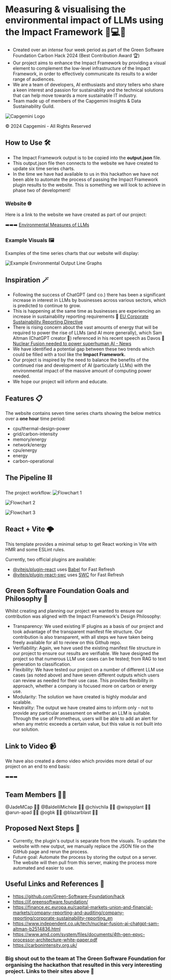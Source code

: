 # Measuring & visualising the environmental impact of LLMs using the Impact Framework 🌲💻💡
* Created over an _intense_ four week period as part of the Green Software Foundation Carbon Hack 2024 (Best Contribution Award 🏆)
* Our project aims to enhance the Impact Framework by providing a visual element to complement the low-level infrastructure of the Impact Framework, in order to effectively communicate its results to a wider range of audiences.
* We are a team of developers, AI enthusiasts and story tellers who share a keen interest and passion for sustainablity and the technical solutions that can help move towards a more sustainable IT industry.
* Team made up of members of the Capgemini Insights & Data Sustainability Guild.
  
![Capgemini Logo](https://github.com/ogbk/capgemini_ch2024/blob/main/Images/Capgemini_Logo_Color-300x75.png)

© 2024 Capgemini -
All Rights Reserved


## How to Use 🛠️
* The Impact Framework output is to be copied into the __output.json__ file.
* This output.json file then connects to the website we have created to update six time series charts.
* In the time we have had available to us in this hackathon we have not been able to automate the process of passing the Impact Framework plugin results to the website. This is something we will look to achieve in phase two of development!


### Website 🌐
Here is a link to the website we have created as part of our project:

➡️➡️➡️ [Environmental Measures of LLMs](https://github.com/ogbk/capgemini_ch2024/blob/main/ExampleCharts.png)


### Example Visuals 🖼️
Examples of the time series charts that our website will display:

![Example Environmental Output Line Graphs](https://github.com/ogbk/capgemini_ch2024/blob/main/Images/3ExampleCharts.png)



## Inspiration 🪄
* Following the success of ChatGPT (and co.) there has been a significant increase in interest in LLMs by businesses across various sectors, which is predicted to continue to grow.
* This is happening at the same time as businesses are experiencing an increase in sustainability reporting requirements 🔗 [EU Corporate Sustainability Reporting  Directive](https://finance.ec.europa.eu/capital-markets-union-and-financial-markets/company-reporting-and-auditing/company-reporting/corporate-sustainability-reporting_en)
* There is rising concern about the vast amounts of energy that will be required to power the rise of LLMs (and AI more generally), which Sam Altman (ChatGPT creator 🤖) referenced in his recent speech as Davos 🔗 [Nuclear Fusion needed to power superhuman AI - News](https://www.independent.co.uk/tech/nuclear-fusion-ai-chatgpt-sam-altman-b2514836.html)
* We have identified a potential gap between these two trends which could be filled with a tool like the __Impact Framework.__
* Our project is inspired by the need to balance the benefits of the continued rise and development of AI (particularly LLMs) with the environmental impact of the massive amount of computing power needed.
* We hope our project will inform and educate.


## Features 📋
The website contains seven time series charts showing the below metrics over a __one hour__ time period:
* cpu/thermal-design-power
* grid/carbon-intensity
* memory/energy
* network/energy
* cpu/energy
* energy            
* carbon-operational


## The Pipeline :chains:
The project workflow:
![Flowchart 1](https://github.com/ogbk/capgemini_ch2024/blob/main/Images/PipelineImage4.png)


![Flowchart 2](https://github.com/ogbk/capgemini_ch2024/blob/main/Images/PipelineImage5.png)


![Flowchart 3](https://github.com/ogbk/capgemini_ch2024/blob/main/Images/PipelineImage6.png)


## React + Vite 🌩️
This template provides a minimal setup to get React working in Vite with HMR and some ESLint rules.

Currently, two official plugins are available:

- [@vitejs/plugin-react](https://github.com/vitejs/vite-plugin-react/blob/main/packages/plugin-react/README.md) uses [Babel](https://babeljs.io/) for Fast Refresh
- [@vitejs/plugin-react-swc](https://github.com/vitejs/vite-plugin-react-swc) uses [SWC](https://swc.rs/) for Fast Refresh


## Green Software Foundation Goals and Philosophy 📗
Whilst creating and planning our project we wanted to ensure our contribution was aligned with the Impact Framework's Design Philosophy:
* Transparency: We used existing IF plugins as a basis of our project and took advantage of the transparent manifest file structure. Our contribution is also transparent, with all steps we have taken being freely available for all to review on this Github repo.
* Verifiability: Again, we have used the existing manifest file structure in our project to ensure our results are verifiable. We have designed the project so that numerous LLM use cases can be tested; from RAG to text generation to classification.
* Flexibility: We have tested our project on a number of different LLM use cases (as noted above) and have seven different outputs which users can review as needed for their use case. This provides flexibility in approach, whether a company is focused more on carbon or energy use.
* Modularity: The solution we have created is highly modular and scalable.
* Neutrality: The output we have created aims to inform only - not to provide any particular assessment on whether an LLM is suitable. Through the use of Prometheus, users will be able to add an alert for when any metric exceeds a certain value, but this value is not built into our solution.


## Link to Video 📹
We have also created a demo video which provides more detail of our project on an end to end basis:

➡️➡️➡️ 


## Team Members 🧑‍💻
@JadeMCap 👩‍💻 @BaldelliMichele 👨‍💻 @chivchila 👩‍💻 @wispyplant 👩‍💻 @arun-apad 👨‍💻 @ogbk 👨‍💻 @blazarblast 👨‍💻


## Proposed Next Steps 👣
* Currently, the plugin's output is separate from the visuals. To update the website with new output, we manually replace the JSON file on the GitHub page and rerun the process.
* Future goal: Automate the process by storing the output on a server. The website will then pull from this server, making the process more automated and easier to use.


## Useful Links and References :link:
* https://github.com/Green-Software-Foundation/hack
* https://if.greensoftware.foundation/
* https://finance.ec.europa.eu/capital-markets-union-and-financial-markets/company-reporting-and-auditing/company-reporting/corporate-sustainability-reporting_en
* https://www.independent.co.uk/tech/nuclear-fusion-ai-chatgpt-sam-altman-b2514836.html
* https://www.amd.com/system/files/documents/4th-gen-epyc-processor-architecture-white-paper.pdf
* https://carbonintensity.org.uk/

### Big shout out to the team at The Green Software Foundation for organising the hackathon that resulted in this very interesting project. Links to their sites above 🤘
